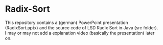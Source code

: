 # Radix-Sort
This repository contains a (german) PowerPoint presentation (RadixSort.pptx) and the source code of LSD Radix Sort in Java (src folder).
I may or may not add a explanation video (basically the presentation) later on.
